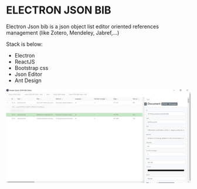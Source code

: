 # ELECTRON JSON BIB

Electron Json bib is a json object list editor oriented references management (like Zotero, Mendeley, Jabref,...)

Stack is below:

- Electron
- ReactJS
- Bootstrap css
- Json Editor
- Ant Design

![electron-json-bib](screenshots/1.png)



